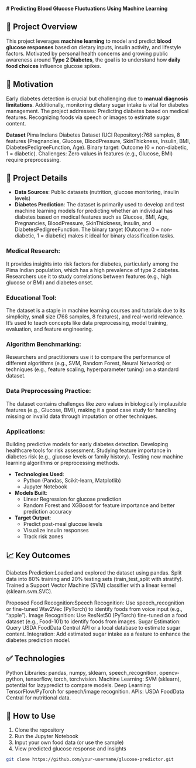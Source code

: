**# Predicting Blood Glucose Fluctuations Using Machine Learning**

## 📌 Project Overview

This project leverages **machine learning** to model and predict **blood glucose responses** based on dietary inputs, insulin activity, and lifestyle factors. Motivated by personal health concerns and growing public awareness around **Type 2 Diabetes**, the goal is to understand how **daily food choices** influence glucose spikes.

## 🧠 Motivation

Early diabetes detection is crucial but challenging due to **manual diagnosis limitations**. Additionally, monitoring dietary sugar intake is vital for diabetes management. The project addresses:
Predicting diabetes based on medical features.
Recognizing foods via speech or images to estimate sugar content.

**Dataset**
Pima Indians Diabetes Dataset (UCI Repository):768 samples, 8 features (Pregnancies, Glucose, BloodPressure, SkinThickness, Insulin, BMI, DiabetesPedigreeFunction, Age).
Binary target: Outcome (0 = non-diabetic, 1 = diabetic).
Challenges: Zero values in features (e.g., Glucose, BMI) require preprocessing.

## 🔬 Project Details

- **Data Sources**: Public datasets (nutrition, glucose monitoring, insulin levels)
- **Diabetes Prediction**:
The dataset is primarily used to develop and test machine learning models for predicting whether an individual has diabetes based on medical features such as Glucose, BMI, Age, Pregnancies, BloodPressure, SkinThickness, Insulin, and DiabetesPedigreeFunction. The binary target (Outcome: 0 = non-diabetic, 1 = diabetic) makes it ideal for binary classification tasks.

### Medical Research:
It provides insights into risk factors for diabetes, particularly among the Pima Indian population, which has a high prevalence of type 2 diabetes. Researchers use it to study correlations between features (e.g., high glucose or BMI) and diabetes onset.
### Educational Tool:
The dataset is a staple in machine learning courses and tutorials due to its simplicity, small size (768 samples, 8 features), and real-world relevance. It’s used to teach concepts like data preprocessing, model training, evaluation, and feature engineering.
### Algorithm Benchmarking:
Researchers and practitioners use it to compare the performance of different algorithms (e.g., SVM, Random Forest, Neural Networks) or techniques (e.g., feature scaling, hyperparameter tuning) on a standard dataset.
### Data Preprocessing Practice:
The dataset contains challenges like zero values in biologically implausible features (e.g., Glucose, BMI), making it a good case study for handling missing or invalid data through imputation or other techniques.

### Applications:
Building predictive models for early diabetes detection.
Developing healthcare tools for risk assessment.
Studying feature importance in diabetes risk (e.g., glucose levels or family history).
Testing new machine learning algorithms or preprocessing methods.

- **Technologies Used**:
  - Python (Pandas, Scikit-learn, Matplotlib)
  - Jupyter Notebook
- **Models Built**:
  - Linear Regression for glucose prediction
  - Random Forest and XGBoost for feature importance and better prediction accuracy
- **Target Output**:
  - Predict post-meal glucose levels
  - Visualize insulin responses
  - Track risk zones

## 📈 Key Outcomes

Diabetes Prediction:Loaded and explored the dataset using pandas.
Split data into 80% training and 20% testing sets (train_test_split with stratify).
Trained a Support Vector Machine (SVM) classifier with a linear kernel (sklearn.svm.SVC).

Proposed Food Recognition:Speech Recognition: Use speech_recognition or fine-tuned Wav2Vec (PyTorch) to identify foods from voice input (e.g., “apple”).
Image Recognition: Use ResNet50 (PyTorch) fine-tuned on a food dataset (e.g., Food-101) to identify foods from images.
Sugar Estimation: Query USDA FoodData Central API or a local database to estimate sugar content.
Integration: Add estimated sugar intake as a feature to enhance the diabetes prediction model.

## ✅ Technologies

Python Libraries: pandas, numpy, sklearn, speech_recognition, opencv-python, tensorflow, torch, torchvision.
Machine Learning: SVM (sklearn), potential for lazypredict to compare models.
Deep Learning: TensorFlow/PyTorch for speech/image recognition.
APIs: USDA FoodData Central for nutritional data.

## 📎 How to Use

1. Clone the repository  
2. Run the Jupyter Notebook  
3. Input your own food data (or use the sample)  
4. View predicted glucose response and insights  

```bash
git clone https://github.com/your-username/glucose-predictor.git
